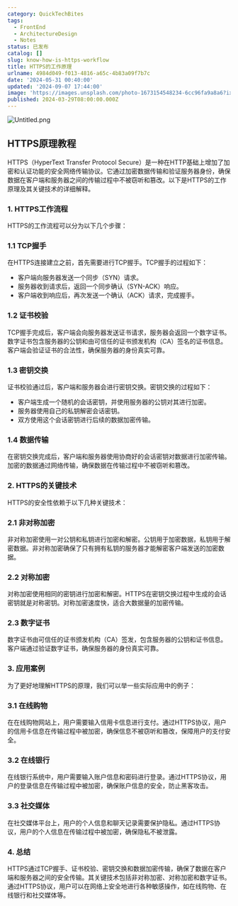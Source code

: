 ```yaml
---
category: QuickTechBites
tags:
  - FrontEnd
  - ArchitectureDesign
  - Notes
status: 已发布
catalog: []
slug: know-how-is-https-workflow
title: HTTPS的工作原理
urlname: 4984d049-f013-4816-a65c-4b83a09f7b7c
date: '2024-05-31 00:40:00'
updated: '2024-09-07 17:44:00'
image: 'https://images.unsplash.com/photo-1673154548234-6cc96fa9a8a6?ixlib=rb-4.0.3&q=85&fm=jpg&crop=entropy&cs=srgb'
published: 2024-03-29T08:00:00.000Z
---
```


![Untitled.png](https://prod-files-secure.s3.us-west-2.amazonaws.com/5d24fe63-e567-4804-86f9-9fdc62e13082/2950c759-0255-4c0a-becc-122aae8c82c0/Untitled.png?X-Amz-Algorithm=AWS4-HMAC-SHA256&X-Amz-Content-Sha256=UNSIGNED-PAYLOAD&X-Amz-Credential=ASIAZI2LB466V7XGSZXT%2F20250303%2Fus-west-2%2Fs3%2Faws4_request&X-Amz-Date=20250303T053816Z&X-Amz-Expires=3600&X-Amz-Security-Token=IQoJb3JpZ2luX2VjEJb%2F%2F%2F%2F%2F%2F%2F%2F%2F%2FwEaCXVzLXdlc3QtMiJHMEUCIDJ9%2Fj3dwxGiARIV%2F0ng0rvGKbjg8mLUAhRJkuAf8NtQAiEAk%2B76V8IaZhDGbq0KKg6797o2VnvmZOC6haC8asARMDgqiAQIzv%2F%2F%2F%2F%2F%2F%2F%2F%2F%2FARAAGgw2Mzc0MjMxODM4MDUiDMpfME5MbUqy%2F%2FYfXyrcA3UaPHPKnFqtpiCiDZLBPTTmQ2W03%2BLfcdly1PTENOrJX%2F%2BrE3o5%2F%2F0bne5mLkR93d2KNeQqoEeXLjcGF35s9DRm64HZae3yXw4vnRy1uXTCEK7tEXOOZj0QDSKcn0mNp%2Fuh3sBzyUrbdbD7M%2B8fr%2FgJYlzuKFTO69aroeoguUVIaxMEctYH12iHzsEaeyao6TYrd2fa0625bWcw7WY0ORlEFRBtM1iOCXz5gybwmWeor2vWRQHmdkcJYYOoeNqg5%2FP5RvJcPAez0fBtPekKvUyojrPn2DMpHqyU1W5gKxRa66guZ88Qt0rmKGDWiLRNz9YStK4%2FgVrwIdoo%2B8EJZSdORxAnAKXK8k4%2Fwsxu4V72LhYSLfS9y3rFWUGm6HN10ipxd3K4Yz7%2BVinnfSROcCo3IW5S24Txq1a0ufA3Xs9OF1EQOZcNdVTYLRFAUzAyLFGIfNEImGzIf1zf%2F9X2guwpxveq95abiHhlXqL%2FIvWr235tDMNCAVszLe6yJsyynvTjJeY%2Bx02YAXxuPyIyOKj2Hk2GZ%2Bs5YzrxdVew%2FRqTGI9M8ltJtRtNWIv%2BobT4lQrmJ7JMg%2BD5zyzA3HweruWjwtngJdGzJIiVL1Dc8vdXHqW63bmWH0lSX%2F2RMM33lL4GOqUBd7f%2FCYrR%2BvkYmdWY5snpjo5asIMV3izliwaXz%2BKxq%2FsW3nRo%2BjvqI1E%2Fu9lv93qBPC3GUF06%2Fd02gJe213FVcipOSTqnrPoztw68pN1NgNUStWgNOV4EuUYnqTS0znIrq2aJPMaMpPKc1XEoc5M5uKxMkGxJxvxmkFOpGnTSE%2BZVSOtJednFlsDI5H%2FdAx4z9gferS7duC90BjemBcxq7eLALQ49&X-Amz-Signature=93ee9ddcaf7e540854af84363e49702924a7a8faa191e781581c9aaa4ebaad27&X-Amz-SignedHeaders=host&x-id=GetObject)


## HTTPS原理教程


HTTPS（HyperText Transfer Protocol Secure）是一种在HTTP基础上增加了加密和认证功能的安全网络传输协议。它通过加密数据传输和验证服务器身份，确保数据在客户端和服务器之间的传输过程中不被窃听和篡改。以下是HTTPS的工作原理及其关键技术的详细解释。


### 1. HTTPS工作流程


HTTPS的工作流程可以分为以下几个步骤：


### 1.1 TCP握手


在HTTPS连接建立之前，首先需要进行TCP握手。TCP握手的过程如下：

- 客户端向服务器发送一个同步（SYN）请求。
- 服务器收到请求后，返回一个同步确认（SYN-ACK）响应。
- 客户端收到响应后，再次发送一个确认（ACK）请求，完成握手。

### 1.2 证书校验


TCP握手完成后，客户端会向服务器发送证书请求，服务器会返回一个数字证书。数字证书包含服务器的公钥和由可信任的证书颁发机构（CA）签名的证书信息。客户端会验证证书的合法性，确保服务器的身份真实可靠。


### 1.3 密钥交换


证书校验通过后，客户端和服务器会进行密钥交换。密钥交换的过程如下：

- 客户端生成一个随机的会话密钥，并使用服务器的公钥对其进行加密。
- 服务器使用自己的私钥解密会话密钥。
- 双方使用这个会话密钥进行后续的数据加密传输。

### 1.4 数据传输


在密钥交换完成后，客户端和服务器使用协商好的会话密钥对数据进行加密传输。加密的数据通过网络传输，确保数据在传输过程中不被窃听和篡改。


### 2. HTTPS的关键技术


HTTPS的安全性依赖于以下几种关键技术：


### 2.1 非对称加密


非对称加密使用一对公钥和私钥进行加密和解密。公钥用于加密数据，私钥用于解密数据。非对称加密确保了只有拥有私钥的服务器才能解密客户端发送的加密数据。


### 2.2 对称加密


对称加密使用相同的密钥进行加密和解密。HTTPS在密钥交换过程中生成的会话密钥就是对称密钥。对称加密速度快，适合大数据量的加密传输。


### 2.3 数字证书


数字证书由可信任的证书颁发机构（CA）签发，包含服务器的公钥和证书信息。客户端通过验证数字证书，确保服务器的身份真实可靠。


### 3. 应用案例


为了更好地理解HTTPS的原理，我们可以举一些实际应用中的例子：


### 3.1 在线购物


在在线购物网站上，用户需要输入信用卡信息进行支付。通过HTTPS协议，用户的信用卡信息在传输过程中被加密，确保信息不被窃听和篡改，保障用户的支付安全。


### 3.2 在线银行


在线银行系统中，用户需要输入账户信息和密码进行登录。通过HTTPS协议，用户的登录信息在传输过程中被加密，确保账户信息的安全，防止黑客攻击。


### 3.3 社交媒体


在社交媒体平台上，用户的个人信息和聊天记录需要保护隐私。通过HTTPS协议，用户的个人信息在传输过程中被加密，确保隐私不被泄露。


### 4. 总结


HTTPS通过TCP握手、证书校验、密钥交换和数据加密传输，确保了数据在客户端和服务器之间的安全传输。其关键技术包括非对称加密、对称加密和数字证书。通过HTTPS协议，用户可以在网络上安全地进行各种敏感操作，如在线购物、在线银行和社交媒体等。

